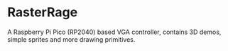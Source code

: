 # RasterRage
A Raspberry Pi Pico (RP2040) based VGA controller, contains 3D demos, simple sprites and more drawing primitives.
